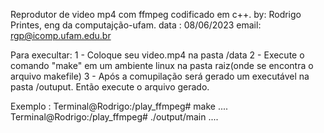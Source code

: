Reprodutor de video mp4 com ffmpeg codificado em c++. 
by: Rodrigo Printes, eng da computajção-ufam.
data : 08/06/2023
email: rgp@icomp.ufam.edu.br

Para execultar:
    1  - Coloque seu video.mp4 na pasta /data
    2  - Execute o comando "make" em um ambiente linux na pasta raiz(onde se encontra o arquivo makefile)
    3 - Após a comupilação será gerado um executável na pasta /outuput. Então execute o arquivo gerado.

Exemplo :
    Terminal@Rodrigo:/play_ffmpeg# make 
    ....
    Terminal@Rodrigo:/play_ffmpeg# ./output/main
    ....
